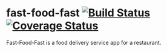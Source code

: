 # fast-food-fast  [![Build Status](https://travis-ci.com/haywhyze/fast-food-fast.svg?branch=develop)](https://travis-ci.com/haywhyze/fast-food-fast) [![Coverage Status](https://coveralls.io/repos/github/haywhyze/fast-food-fast/badge.svg?branch=develop)](https://coveralls.io/github/haywhyze/fast-food-fast?branch=develop)

Fast-Food-Fast is a food delivery service app for a restaurant.
